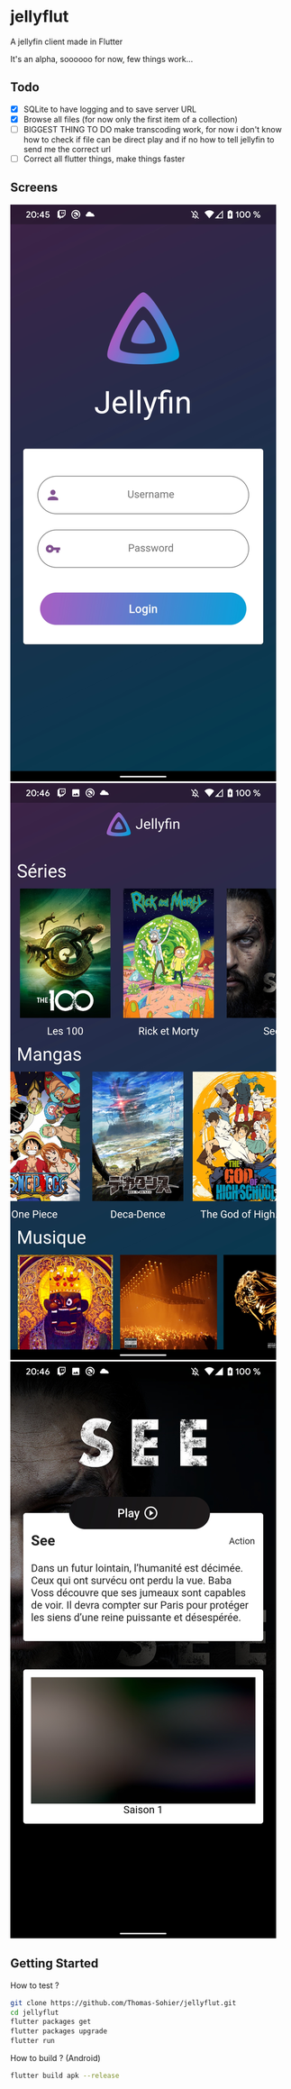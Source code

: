# jellyflut

A jellyfin client made in Flutter

It's an alpha, soooooo for now, few things work...

## Todo

- [x] SQLite to have logging and to save server URL
- [x] Browse all files (for now only the first item of a collection)
- [ ] BIGGEST THING TO DO make transcoding work, for now i don't know how to check if file can be direct play and if no how to tell jellyfin to send me the correct url
- [ ] Correct all flutter things, make things faster

## Screens

![Image of login screen](./img/login.jpg)
![Image of home](./img/home.jpg)
![Image of details](./img/details.jpg)

## Getting Started

How to test ?

```bash
git clone https://github.com/Thomas-Sohier/jellyflut.git
cd jellyflut
flutter packages get
flutter packages upgrade
flutter run
```

How to build ? (Android)

```bash
flutter build apk --release
```
